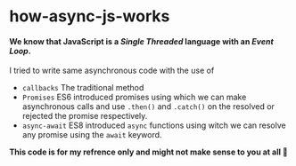 # how-async-js-works

#### We know that JavaScript is a *Single Threaded* language with an *Event Loop*.

I tried to write same asynchronous code with the use of 
- `callbacks` The traditional method  
- `Promises` ES6 introduced promises using which we can make asynchronous calls and use `.then()` and  `.catch()` on the resolved or rejected the promise respectively. 
- `async-await` ES8 introduced `async` functions using witch we can resolve any promise using the `await` keyword.


**This code is for my refrence only and might not make sense to you at all 🙏**
